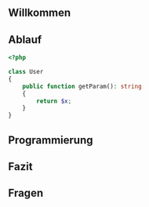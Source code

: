 ## Willkommen


## Ablauf
````php
<?php

class User
{
    public function getParam(): string
    {
        return $x;
    }
}
````

## Programmierung

## Fazit

## Fragen